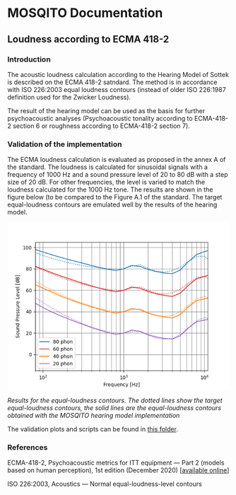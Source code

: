 # MOSQITO Documentation
## Loudness according to ECMA 418-2

### Introduction
The acoustic loudness calculation according to the Hearing Model of Sottek is described on the ECMA 418-2 satndard. The method is in accordance with ISO 226:2003 equal loudness contours (instead of older ISO 226:1987 definition used for the Zwicker Loudness).

The result of the hearing model can be used as the basis for further psychoacoustic analyses (Psychoacoustic tonality according to ECMA-418-2 section 6 or roughness according to ECMA-418-2 section 7).

### Validation of the implementation
The ECMA loudness calculation is evaluated as proposed in the annex A of the standard. The loudness is calculated for sinusoidal signals with a frequency of 1000 Hz and a sound pressure level of 20 to 80 dB with a step size of 20 dB. For other frequencies, the level is varied to match the loudness calculated for the 1000 Hz tone. The results are shown in the figure below (to be compared to the Figure A.1 of the standard. The target equal-loudness contours are emulated well by the results of the hearing model.

![](../validations/sq_metrics/loudness_ecma/output/ecma_hearing_model_validation.png)

*Results for the equal-loudness contours. The dotted lines show the target equal-loudness contours, the solid lines are the equal-loudness contours obtained with the MOSQITO hearing model implementation*

The validation plots and scripts can be found in [this folder](../validations/sq_metrics/loudness_ecma).


### References

ECMA-418-2, Psychoacoustic metrics for ITT equipment — Part 2 (models based on human perception), 1st edition (December 2020) [[available online](https://www.ecma-international.org/wp-content/uploads/ECMA-418-2_1st_edition_december_2020.pdf)]

ISO 226:2003, Acoustics — Normal equal-loudness-level contours 
